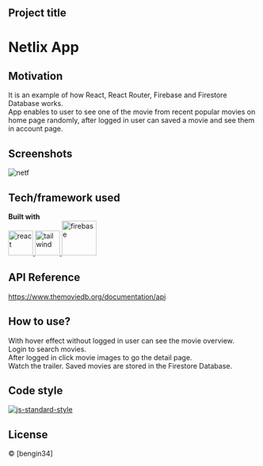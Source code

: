 
## Project title
# Netlix App

## Motivation
It is an example of how React, React Router, Firebase and Firestore Database works.
<br>
App enables to user to see one of the movie from recent popular movies on home page randomly, after logged in user can saved a movie and see them in account page.

## Screenshots
![netf](https://user-images.githubusercontent.com/118957608/226092423-9d9cd68f-75e2-42b1-8597-0807c882522a.gif)
## Tech/framework used

<b>Built with</b> <br>
<a href="#" target="_blank"> <img src="https://cdn.icon-icons.com/icons2/2415/PNG/512/react_original_wordmark_logo_icon_146375.png" alt="react" width="50"/> </a>  <a href="#" target="_blank"> <img src="https://user-images.githubusercontent.com/25181517/202896760-337261ed-ee92-4979-84c4-d4b829c7355d.png" alt="tailwind" height="50"/> </a> <a href="#" target="_blank"> <img src="https://user-images.githubusercontent.com/25181517/189716855-2c69ca7a-5149-4647-936d-780610911353.png" alt="firebase" height="70"/> </a> 

## API Reference

https://www.themoviedb.org/documentation/api

## How to use?
With hover effect without logged in user can see the movie overview.<br>
Login to search movies. <br>
After logged in click movie images to go the detail page.<br>
Watch the trailer.
Saved movies are stored in the Firestore Database.

## Code style
[![js-standard-style](https://img.shields.io/badge/code%20style-standard-brightgreen.svg?style=flat)](https://github.com/feross/standard)

## License
 © [bengin34]
